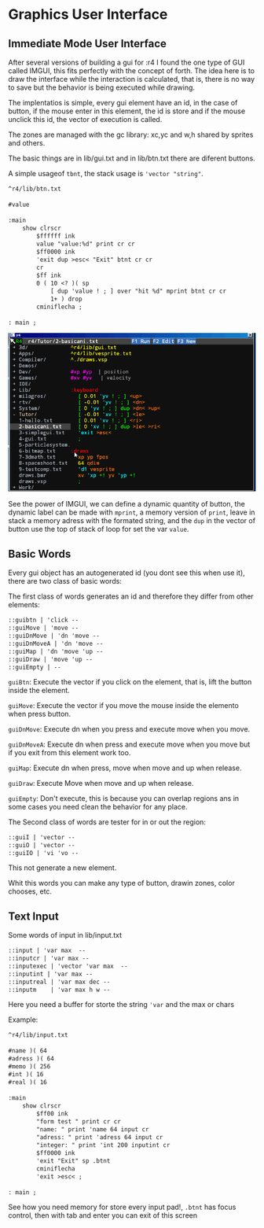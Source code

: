 # Graphics User Interface

## Immediate Mode User Interface

After several versions of building a gui for :r4 I found the one type of GUI called IMGUI, this fits perfectly with the concept of forth. The idea here is to draw the interface while the interaction is calculated, that is, there is no way to save but the behavior is being executed while drawing.

The implentatios is simple, every gui element have an id, in the case of button, if the mouse enter in this element, the id is store and if the mouse unclick this id, the vector of execution is called.

The zones are managed with the gc library: xc,yc and w,h shared by sprites and others.

The basic things are in lib/gui.txt and in lib/btn.txt there are diferent buttons.

A simple usageof `tbnt`, the stack usage is `'vector "string"`.

```
^r4/lib/btn.txt

#value

:main
	show clrscr
		$ffffff ink
		value "value:%d" print cr cr
		$ff0000 ink
		'exit dup >esc< "Exit" btnt cr cr
		cr
		$ff ink
		0 ( 10 <? )( sp
			[ dup 'value ! ; ] over "hit %d" mprint btnt cr cr
			1+ ) drop
		cminiflecha ;

: main ;
```

<img src="gif/simplegui.gif">

See the power of IMGUI, we can define a dynamic quantity of button, the dynamic label can be made with `mprint`, a memory version of `print`, leave in stack a memory adress with the formated string, and the `dup` in the vector of button use the top of stack of loop for set the var `value`.

## Basic Words

Every gui object has an autogenerated id (you dont see this when use it), there are two class of basic words:

The first class of words generates an id and therefore they differ from other elements:
```
::guibtn | 'click --
::guiMove | 'move --
::guiDnMove | 'dn 'move --
::guiDnMoveA | 'dn 'move --
::guiMap | 'dn 'move 'up --
::guiDraw | 'move 'up --
::guiEmpty | --
```

`guiBtn`: Execute the vector if you click on the element, that is, lift the button inside the element.

`guiMove`: Execute the vector if you move the mouse inside the elemento when press button.

`guiDnMove`: Execute dn when you press and execute move when you move.

`guiDnMoveA`: Execute dn when press and execute move when you move but if you exit from this element work too.

`guiMap`: Execute dn when press, move when move and up when release.

`guiDraw`: Execute Move when move and up when release.

`guiEmpty`: Don't execute, this is because you can overlap regions ans in some cases you need clean the behavior for any place.

The Second class of words are tester for in or out the region:

```
::guiI | 'vector --
::guiO | 'vector --
::guiIO | 'vi 'vo --
```

This not generate a new element.

Whit this words you can make any type of button, drawin zones, color chooses, etc.

## Text Input

Some words of input in lib/input.txt

```
::input | 'var max  --
::inputcr | 'var max --
::inputexec | 'vector 'var max  --
::inputint | 'var max --
::inputreal | 'var max dec --
::inputm	| 'var max h w --
```

Here you need a buffer for storte the string `'var` and the max or chars

Example:
```
^r4/lib/input.txt

#name )( 64
#adress )( 64
#memo )( 256
#int )( 16
#real )( 16

:main
	show clrscr
		$ff00 ink
		"form test " print cr cr
		"name: " print 'name 64 input cr
		"adress: " print 'adress 64 input cr
		"integer: " print 'int 200 inputint cr
		$ff0000 ink
		'exit "Exit" sp .btnt
		cminiflecha
		'exit >esc< ;

: main ;
```

See how you need memory for store every input pad!, `.btnt` has focus control, then with tab and enter you can exit of this screen

